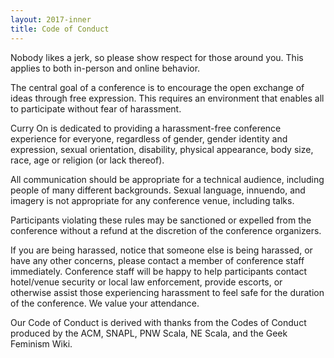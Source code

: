 ```yaml
---
layout: 2017-inner
title: Code of Conduct
---
```


Nobody likes a jerk, so please show respect for those around you. This applies
to both in-person and online behavior.

The central goal of a conference is to encourage the open exchange of ideas
through free expression. This requires an environment that enables all to
participate without fear of harassment.

Curry On is dedicated to providing a harassment-free conference experience for
everyone, regardless of gender, gender identity and expression, sexual
orientation, disability, physical appearance, body size, race, age or religion
(or lack thereof).

All communication should be appropriate for a technical audience, including
people of many different backgrounds. Sexual language, innuendo, and imagery
is not appropriate for any conference venue, including talks.

Participants violating these rules may be sanctioned or expelled from the
conference without a refund at the discretion of the conference organizers.

If you are being harassed, notice that someone else is being harassed, or have
any other concerns, please contact a member of conference staff immediately.
Conference staff will be happy to help participants contact hotel/venue
security or local law enforcement, provide escorts, or otherwise assist those
experiencing harassment to feel safe for the duration of the conference. We
value your attendance.

Our Code of Conduct is derived with thanks from the Codes of Conduct produced
by the ACM, SNAPL, PNW Scala, NE Scala, and the Geek Feminism Wiki.

